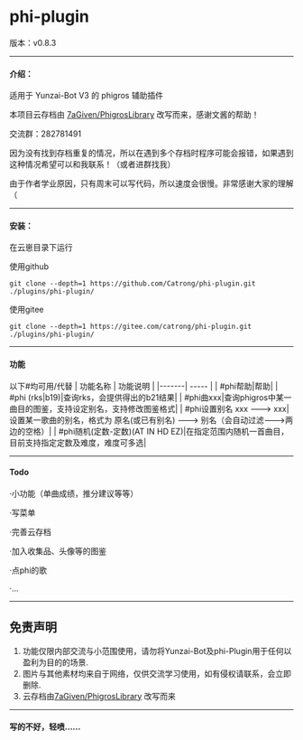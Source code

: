 # phi-plugin

版本：v0.8.3

---

#### 介绍：
适用于 Yunzai-Bot V3 的 phigros 辅助插件

本项目云存档由 [7aGiven/PhigrosLibrary](https://github.com/7aGiven/PhigrosLibrary/tree/v3.1.0) 改写而来，感谢文酱的帮助！

交流群：282781491

因为没有找到存档重复的情况，所以在遇到多个存档时程序可能会报错，如果遇到这种情况希望可以和我联系！（或者进群找我）

由于作者学业原因，只有周末可以写代码，所以速度会很慢。非常感谢大家的理解（

---

#### 安装：
在云崽目录下运行

使用github

```
git clone --depth=1 https://github.com/Catrong/phi-plugin.git ./plugins/phi-plugin/
```

使用gitee

```
git clone --depth=1 https://gitee.com/catrong/phi-plugin.git ./plugins/phi-plugin/
```

---

#### 功能
以下#均可用/代替
| 功能名称  |  功能说明  |
|-------| ----- |
| #phi帮助|帮助|
| #phi (rks\|b19)|查询rks，会提供得出的b21结果|
| #phi曲xxx|查询phigros中某一曲目的图鉴，支持设定别名，支持修改图鉴格式|
| #phi设置别名 xxx ---> xxx|设置某一歌曲的别名，格式为 原名(或已有别名) ---> 别名（会自动过滤--->两边的空格）|
| #phi随机(定数-定数)(AT IN HD EZ)|在指定范围内随机一首曲目，目前支持指定定数及难度，难度可多选|

---

#### Todo

·小功能（单曲成绩，推分建议等等）

·写菜单

·完善云存档

·加入收集品、头像等的图鉴

·点phi的歌

·...

---

## 免责声明

1. 功能仅限内部交流与小范围使用，请勿将Yunzai-Bot及phi-Plugin用于任何以盈利为目的的场景.
2. 图片与其他素材均来自于网络，仅供交流学习使用，如有侵权请联系，会立即删除.
3. 云存档由[7aGiven/PhigrosLibrary](https://github.com/7aGiven/PhigrosLibrary/tree/v3.1.0) 改写而来

---

#### 写的不好，轻喷……


